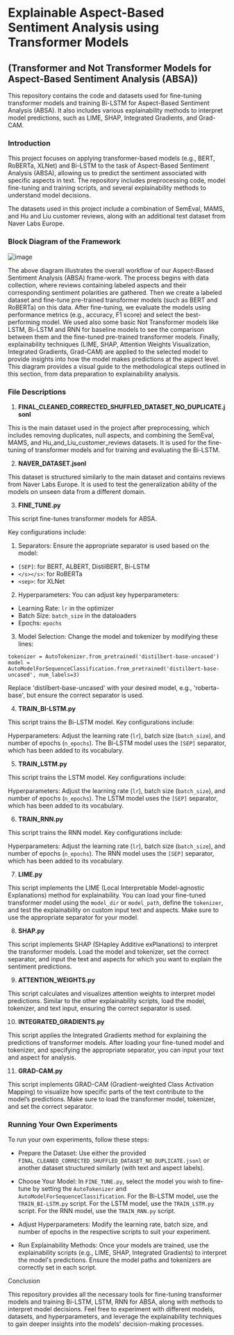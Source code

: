 # Explainable Aspect-Based Sentiment Analysis using Transformer Models 

## (Transformer and Not Transformer Models for Aspect-Based Sentiment Analysis (ABSA))

This repository contains the code and datasets used for fine-tuning transformer models and training Bi-LSTM for Aspect-Based Sentiment Analysis (ABSA). It also includes various explainability methods to interpret model predictions, such as LIME, SHAP, Integrated Gradients, and Grad-CAM.

### Introduction

This project focuses on applying transformer-based models (e.g., BERT, RoBERTa, XLNet) and Bi-LSTM to the task of Aspect-Based Sentiment Analysis (ABSA), allowing us to predict the sentiment associated with specific aspects in text. The repository includes preprocessing code, model fine-tuning and training scripts, and several explainability methods to understand model decisions.

The datasets used in this project include a combination of SemEval, MAMS, and Hu and Liu customer reviews, along with an additional test dataset from Naver Labs Europe.

### Block Diagram of the Framework
![image](https://github.com/user-attachments/assets/d506a80a-e33d-4392-9fb5-4748a8edafd3)


The above diagram illustrates the overall workflow of our Aspect-Based Sentiment Analysis (ABSA) frame-work. The process begins with data collection, where reviews containing labeled aspects and their corresponding sentiment polarities are gathered. Then we create a labeled dataset and fine-tune pre-trained transformer models (such as BERT and RoBERTa) on this data. After fine-tuning, we evaluate the models using performance metrics (e.g., accuracy, F1 score) and select the best-performing model. We used also some basic Not Transformer models like LSTM, Bi-LSTM and RNN for baseline models to see the comparison between them and the fine-tuned pre-trained transformer models. Finally, explainability techniques (LIME, SHAP, Attention Weights Visualization, Integrated Gradients, Grad-CAM) are applied to the selected model to provide insights into how the model makes predictions at the aspect level. This diagram provides a visual guide to the methodological steps outlined in this section, from data preparation to explainability analysis.



### File Descriptions

1. **FINAL_CLEANED_CORRECTED_SHUFFLED_DATASET_NO_DUPLICATE.jsonl**

This is the main dataset used in the project after preprocessing, which includes removing duplicates, null aspects, and combining the SemEval, MAMS, and Hu_and_Liu_customer_reviews datasets. It is used for the fine-tuning of transformer models and for training and evaluating the Bi-LSTM.

2. **NAVER_DATASET.jsonl**

This dataset is structured similarly to the main dataset and contains reviews from Naver Labs Europe. It is used to test the generalization ability of the models on unseen data from a different domain.

3. **FINE_TUNE.py**

This script fine-tunes transformer models for ABSA.

Key configurations include:

1. Separators: Ensure the appropriate separator is used based on the model:
- `[SEP]`: for BERT, ALBERT, DistilBERT, Bi-LSTM
- `</s></s>`: for RoBERTa
- `<sep>`: for XLNet
2. Hyperparameters: You can adjust key hyperparameters:
- Learning Rate: `lr` in the optimizer
- Batch Size: `batch_size` in the dataloaders
- Epochs: `epochs`
3. Model Selection: Change the model and tokenizer by modifying these lines:

```
tokenizer = AutoTokenizer.from_pretrained('distilbert-base-uncased')
model = AutoModelForSequenceClassification.from_pretrained('distilbert-base-uncased', num_labels=3)
```
Replace 'distilbert-base-uncased' with your desired model, e.g., 'roberta-base', but ensure the correct separator is used.

4. **TRAIN_BI-LSTM.py**

This script trains the Bi-LSTM model. Key configurations include:

Hyperparameters: Adjust the learning rate (`lr`), batch size (`batch_size`), and number of epochs (`n_epochs`).
The Bi-LSTM model uses the `[SEP]` separator, which has been added to its vocabulary.

5. **TRAIN_LSTM.py**

This script trains the LSTM model. Key configurations include:

Hyperparameters: Adjust the learning rate (`lr`), batch size (`batch_size`), and number of epochs (`n_epochs`).
The LSTM model uses the `[SEP]` separator, which has been added to its vocabulary.

6. **TRAIN_RNN.py**

This script trains the RNN model. Key configurations include:

Hyperparameters: Adjust the learning rate (`lr`), batch size (`batch_size`), and number of epochs (`n_epochs`).
The RNN model uses the `[SEP]` separator, which has been added to its vocabulary.

7. **LIME.py**

This script implements the LIME (Local Interpretable Model-agnostic Explanations) method for explainability. You can load your fine-tuned transformer model using the `model_dir` or `model_path`, define the `tokenizer`, and test the explainability on custom input text and aspects. Make sure to use the appropriate separator for your model.

8. **SHAP.py**

This script implements SHAP (SHapley Additive exPlanations) to interpret the transformer models. Load the model and tokenizer, set the correct separator, and input the text and aspects for which you want to explain the sentiment predictions.

9. **ATTENTION_WEIGHTS.py**

This script calculates and visualizes attention weights to interpret model predictions. Similar to the other explainability scripts, load the model, tokenizer, and text input, ensuring the correct separator is used.

10. **INTEGRATED_GRADIENTS.py**

This script applies the Integrated Gradients method for explaining the predictions of transformer models. After loading your fine-tuned model and tokenizer, and specifying the appropriate separator, you can input your text and aspect for analysis.

11. **GRAD-CAM.py**

This script implements GRAD-CAM (Gradient-weighted Class Activation Mapping) to visualize how specific parts of the text contribute to the model’s predictions. Make sure to load the transformer model, tokenizer, and set the correct separator.

### Running Your Own Experiments

To run your own experiments, follow these steps:

- Prepare the Dataset: Use either the provided `FINAL_CLEANED_CORRECTED_SHUFFLED_DATASET_NO_DUPLICATE.jsonl` or another dataset structured similarly (with text and aspect labels).

- Choose Your Model: In `FINE_TUNE.py`, select the model you wish to fine-tune by setting the `AutoTokenizer` and `AutoModelForSequenceClassification`. For the Bi-LSTM model, use the `TRAIN_BI-LSTM.py` script. For the LSTM model, use the `TRAIN_LSTM.py` script. For the RNN model, use the `TRAIN_RNN.py` script.

- Adjust Hyperparameters: Modify the learning rate, batch size, and number of epochs in the respective scripts to suit your experiment.

- Run Explainability Methods: Once your models are trained, use the explainability scripts (e.g., LIME, SHAP, Integrated Gradients) to interpret the model's predictions. Ensure the model paths and tokenizers are correctly set in each script.

Conclusion

This repository provides all the necessary tools for fine-tuning transformer models and training Bi-LSTM, LSTM, RNN for ABSA, along with methods to interpret model decisions. Feel free to experiment with different models, datasets, and hyperparameters, and leverage the explainability techniques to gain deeper insights into the models' decision-making processes.
